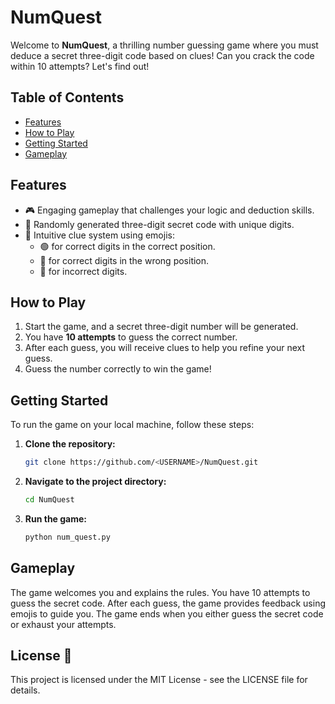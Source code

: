 # NumQuest

Welcome to **NumQuest**, a thrilling number guessing game where you must deduce a secret three-digit code based on clues! Can you crack the code within 10 attempts? Let's find out!

## Table of Contents

- [Features](#features)
- [How to Play](#how-to-play)
- [Getting Started](#getting-started)
- [Gameplay](#gameplay)

## Features

- 🎮 Engaging gameplay that challenges your logic and deduction skills.
- 🔢 Randomly generated three-digit secret code with unique digits.
- 📝 Intuitive clue system using emojis:
  - 🟢 for correct digits in the correct position.
  - 🔵 for correct digits in the wrong position.
  - 🔴 for incorrect digits.

## How to Play

1. Start the game, and a secret three-digit number will be generated.
2. You have **10 attempts** to guess the correct number.
3. After each guess, you will receive clues to help you refine your next guess.
4. Guess the number correctly to win the game!

## Getting Started

To run the game on your local machine, follow these steps:

1. **Clone the repository:**
   ```bash
   git clone https://github.com/<USERNAME>/NumQuest.git
   ```
2. **Navigate to the project directory:**
   ```bash
   cd NumQuest
   ```
3. **Run the game:**
   ```bash
   python num_quest.py
   ```

## Gameplay

The game welcomes you and explains the rules.
You have 10 attempts to guess the secret code.
After each guess, the game provides feedback using emojis to guide you.
The game ends when you either guess the secret code or exhaust your attempts.

## License 📝
This project is licensed under the MIT License - see the LICENSE file for details.
